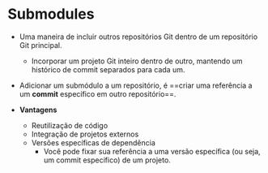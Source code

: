 # Submodules
- Uma maneira de incluir outros repositórios Git dentro de um repositório Git principal.
	- Incorporar um projeto Git inteiro dentro de outro, mantendo um histórico de commit separados para cada um.

- Adicionar um submódulo a um repositório, é ==criar uma referência a um **commit** específico em outro repositório==. 

- **Vantagens**
	- Reutilização de código
	- Integração de projetos externos
	- Versões específicas de dependência
		- Você pode fixar sua referência a uma versão específica (ou seja, um commit específico) de um projeto.